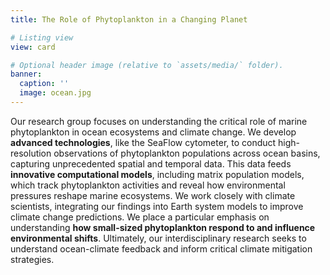 ```yaml
---
title: The Role of Phytoplankton in a Changing Planet

# Listing view
view: card

# Optional header image (relative to `assets/media/` folder).
banner:
  caption: ''
  image: ocean.jpg
---  
```

Our research group focuses on understanding the critical role of marine phytoplankton in ocean ecosystems and climate change. We develop <b>advanced technologies</b>, like the SeaFlow cytometer, to conduct high-resolution observations of phytoplankton populations across ocean basins, capturing unprecedented spatial and temporal data. This data feeds <b>innovative computational models</b>, including matrix population models, which track phytoplankton activities and reveal how environmental pressures reshape marine ecosystems. We work closely with climate scientists, integrating our findings into Earth system models to improve climate change predictions. We place a particular emphasis on understanding <b>how small-sized phytoplankton respond to and influence environmental shifts</b>. Ultimately, our interdisciplinary research seeks to understand ocean-climate feedback and inform critical climate mitigation strategies.

<br>